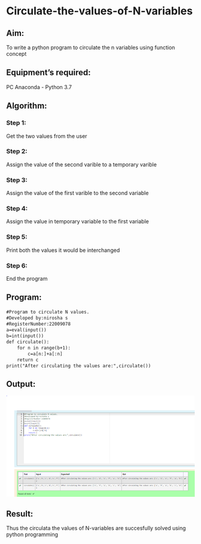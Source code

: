 # Circulate-the-values-of-N-variables

## Aim:
To write a python program to circulate the n variables using function concept

## Equipment’s required:
PC
Anaconda - Python 3.7

## Algorithm: 
### Step 1: 
Get the two values from the user

### Step 2: 
Assign the value of the second varible to a temporary varible

### Step 3: 
Assign the value of the first varible to the second variable

### Step 4: 
Assign the value in temporary variable to the first variable

### Step 5: 
Print both the values it would be interchanged

### Step 6: 
End the program

## Program:
```
#Program to circulate N values.
#Developed by:nirosha s
#RegisterNumber:22009078
a=eval(input())
b=int(input())
def circulate():
    for n in range(b+1):
        c=a[n:]+a[:n]
    return c
print("After circulating the values are:",circulate())
```
## Output:
![](Out2.PNG)

## Result:
Thus the circulata the values of N-variables are succesfully solved using python programming